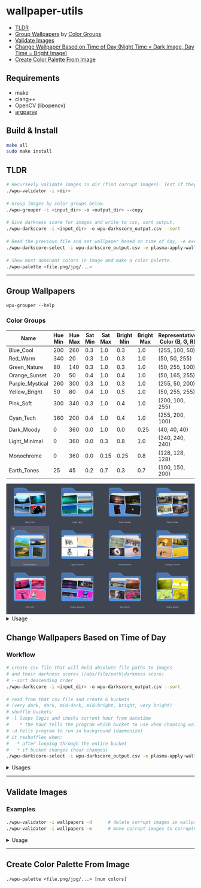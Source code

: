 # wallpaper-utils

- [TLDR](#tldr)
- [Group Wallpapers](#group-wallpapers) by [Color Groups](#color-groups)
- [Validate Images](#validate-images)
- [Change Wallpaper Based on Time of Day (Night Time = Dark Image, Day Time = Bright Image)](#change-wallpapers-based-on-time-of-day)
- [Create Color Palette From Image](#create-color-palette-from-image)

## Requirements

- make
- clang++
- OpenCV (libopencv)
- [argparse](https://github.com/p-ranav/argparse)

## Build & Install

```bash
make all
sudo make install
```

## TLDR

```bash
# Recursevly validate images in dir (find corrupt images). Test if they can be loaded. Delete with -d, Move with -m
./wpu-validator -i <dir>

# Group images by color groups below.
./wpu-grouper -i <input_dir> -o <output_dir> --copy

# Give darkness score for images and write to csv, sort output.
./wpu-darkscore -i <input_dir> -o wpu-darkscore_output.csv --sort

# Read the previous file and set wallpaper based on time of day, -e execute, -l loop logic, -d deamonize
./wpu-darkscore-select -i wpu-darkscore_output.csv -e plasma-apply-wallpaperimage -l -d

# Show most dominant colors in image and make a color palette.
./wpu-palette <file.png/jpg/...>
```

---

## Group Wallpapers

```console
wpu-grouper --help
```

### Color Groups

| Name            | Hue Min | Hue Max | Sat Min | Sat Max | Bright Min | Bright Max | Representative Color (B, G, R) |
| --------------- | ------- | ------- | ------- | ------- | ---------- | ---------- | ------------------------------ |
| Blue_Cool       | 200     | 260     | 0.3     | 1.0     | 0.3        | 1.0        | (255, 100, 50)                 |
| Red_Warm        | 340     | 20      | 0.3     | 1.0     | 0.3        | 1.0        | (50, 50, 255)                  |
| Green_Nature    | 80      | 140     | 0.3     | 1.0     | 0.3        | 1.0        | (50, 255, 100)                 |
| Orange_Sunset   | 20      | 50      | 0.4     | 1.0     | 0.4        | 1.0        | (50, 165, 255)                 |
| Purple_Mystical | 260     | 300     | 0.3     | 1.0     | 0.3        | 1.0        | (255, 50, 200)                 |
| Yellow_Bright   | 50      | 80      | 0.4     | 1.0     | 0.5        | 1.0        | (50, 255, 255)                 |
| Pink_Soft       | 300     | 340     | 0.3     | 1.0     | 0.4        | 1.0        | (200, 100, 255)                |
| Cyan_Tech       | 160     | 200     | 0.4     | 1.0     | 0.4        | 1.0        | (255, 200, 100)                |
| Dark_Moody      | 0       | 360     | 0.0     | 1.0     | 0.0        | 0.25       | (40, 40, 40)                   |
| Light_Minimal   | 0       | 360     | 0.0     | 0.3     | 0.8        | 1.0        | (240, 240, 240)                |
| Monochrome      | 0       | 360     | 0.0     | 0.15    | 0.25       | 0.8        | (128, 128, 128)                |
| Earth_Tones     | 25      | 45      | 0.2     | 0.7     | 0.3        | 0.7        | (100, 150, 200)                |

<img src="preview/preview.png">

<details><summary>Usage</summary>

```console
Usage: grouper [--help] [--version] --input VAR [--output VAR] [[--copy]|[--move]] [--algorithm 0/1/2]

group wallpapers by color palette

Optional arguments:
  -h, --help       shows help message and exits
  -v, --version    prints version information and exits

Required (detailed usage):
  -i, --input      input folder [required]

Optional (detailed usage):
  -o, --output     output folder (if not speicifed files won't be moved/copied, must specify --copy or --move to do action)
  -c, --copy       copy files to output dir
  -m, --move       move files to output dir
  -a, --algorithm  which algorithm to use when grouping images (KMeans = 0, KMeansOptimized = 1, Histogram = 2 [nargs=0..1] [default: 0]
```

</details>

## Change Wallpapers Based on Time of Day

### Workflow

```bash
# create csv file that will hold absolute file paths to images
# and their darkness scores (/abs/file/path|darkness score)
# --sort descending order
./wpu-darkscore -i <input_dir> -o wpu-darkscore_output.csv --sort

# read from that csv file and create 6 buckets
# (very dark, dark, mid-dark, mid-bright, bright, very bright)
# shuffle buckets
# -l loops logic and checks current hour from datetime
#    * the hour tells the program which bucket to use when choosing wallpaper
# -d tells program to run in background (daemonize)
# it reshuffles when:
#   * after looping through the entire bucket
#   * if bucket changes (hour changes)
./wpu-darkscore-select -i wpu-darkscore_output.csv -e plasma-apply-wallpaperimage -l -d
```

<details><summary>Usages</summary>

```console
Usage: darkscore [--help] [--version] --input VAR --output VAR [--sortd] [--sorta]

give darkness score for wallpapers

Optional arguments:
  -h, --help                shows help message and exits
  -v, --version             prints version information and exits
  -i, --input               Path to a image file or folder containing images (recursive) [required]
  -o, --output              Path to output CSV file [required]
  -s, -sd, --sort, --sortd  Sort output by darkness score descending order
  -sa, --sorta              Sort output by darkness score ascending order

```

```console
Usage: darkscore-select [--help] [--version] --input file.csv [--exec command] [--daemon] [--loop] [--sleep sleep_ms]

select wallpaper from csv file based on time of day and darkness score

    (night time = dark wallpaper, day time = bright wallper)

    buckets:
        1)    score > 0.9    very dark
        2)    score > 0.8    dark
        3)    score > 0.6    mid-dark
        4)    score > 0.4    mid-bright
        5)    score > 0.2    bright
        6)    score > 0.0    very bright

    choose bucket:
        (hour >= 21)    =>    very dark
        (hour >= 20)    =>    dark
        (hour >= 19)    =>    mid-dark
        (hour >= 18)    =>    mid-bright
        (hour >= 17)    =>    bright
        (hour >= 12)    =>    very bright
        (hour >=  9)    =>    bright
        (hour >=  7)    =>    mid-dark
        (hour >=  5)    =>    dark
        (hour >=  0)    =>    very dark

Optional arguments:
  -h, --help            shows help message and exits 
  -v, --version         prints version information and exits 
  -i, --input file.csv  csv file that was made by bgcpl-darkscore [required]
  -e, --exec            pass image to a command and execute (e.g. plasma-apply-wallpaperimage) [nargs=0..1] [default: ""]
  -d, --daemon          run daemon in the background 
  -l, --loop            loop logic for setting wallpapers 
  -s, --sleep           sleep ms for loop [nargs=0..1] [default: 60000]
```

##### Notes:

```bash
# You can change wallpaper on enter
# or sending a signal (useful when running as a daemon (-d)) with:
pkill -RTMIN+10 -f wpu-darkscore-select
```

##### also check out these useful [scripts](https://github.com/0000xFFFF/wallpaper-utils/tree/master/scripts)

</details>

---

## Validate Images

### Examples

```bash
./wpu-validator -i wallpapers -d      # delete corrupt images in wallpapers dir
./wpu-validator -i wallpapers -m      # move corrupt images to corrupted_images
```

<details><summary>Usage</summary>

```console
Usage: validator [--help] [--version] --input VAR [--move] [--delete] [--prompt]

validate images, find corrupt images (and delete them/move them/etc)

Optional arguments:
  -h, --help     shows help message and exits
  -v, --version  prints version information and exits
  -i, --input    Path to a image file or folder containing images (recursive) [required]
  -m, --move     move corrupt files to corrupted_images folder (make one)
  -d, --delete   delete corrupt files
  -p, --prompt   prompt what to do after scanning (nothing/delete/move)
```

</details>

---

## Create Color Palette From Image

```console
./wpu-palette <file.png/jpg/...> [num colors]
```
